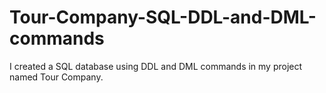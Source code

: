 # Tour-Company-SQL-DDL-and-DML-commands
I created a SQL database using DDL and DML commands in my project named Tour Company.

